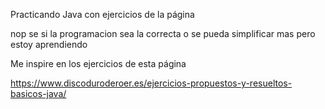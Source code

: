 Practicando Java con ejercicios de la página

nop se si la programacion sea la correcta o se pueda simplificar mas pero estoy aprendiendo

Me inspire en los ejercicios de esta página

https://www.discoduroderoer.es/ejercicios-propuestos-y-resueltos-basicos-java/